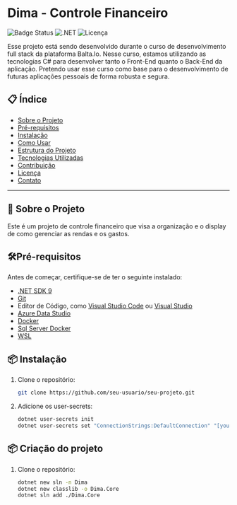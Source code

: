 # Dima - Controle Financeiro

![Badge Status](https://img.shields.io/badge/status-Em%20Desenvolvimento-yellow)
![.NET](https://img.shields.io/badge/.NET-%3E%3D%206.0-blue)
![Licença](https://img.shields.io/badge/licen%C3%A7a-MIT-green)

Esse projeto está sendo desenvolvido durante o curso de desenvolvimento full stack da plataforma Balta.Io. Nesse curso, estamos utilizando as tecnologias C# para desenvolver tanto o Front-End quanto o Back-End da aplicação. Pretendo usar esse curso como base para o desenvolvimento de futuras aplicações pessoais de forma robusta e segura.

## 📋 Índice

- [Sobre o Projeto](#sobre-o-projeto)
- [Pré-requisitos](#pré-requisitos)
- [Instalação](#instalação)
- [Como Usar](#como-usar)
- [Estrutura do Projeto](#estrutura-do-projeto)
- [Tecnologias Utilizadas](#tecnologias-utilizadas)
- [Contribuição](#contribuição)
- [Licença](#licença)
- [Contato](#contato)

---

## 🚀 Sobre o Projeto

Este é um projeto de controle financeiro que visa a organização e o display de como gerenciar as rendas e os gastos.


## 🛠Pré-requisitos

Antes de começar, certifique-se de ter o seguinte instalado:

- [.NET SDK 9](https://dotnet.microsoft.com/download)
- [Git](https://git-scm.com/)
- Editor de Código, como [Visual Studio Code](https://code.visualstudio.com/) ou [Visual Studio](https://visualstudio.microsoft.com/)
- [Azure Data Studio](https://learn.microsoft.com/pt-br/azure-data-studio/download-azure-data-studio?tabs=win-install%2Cwin-user-install%2Credhat-install%2Cwindows-uninstall%2Credhat-uninstall)
- [Docker](https://blog.balta.io/docker-instalacao-configuracao-e-primeiros-passos/)
- [Sql Server Docker](https://blog.balta.io/sql-server-docker/)
- [WSL](https://www.youtube.com/watch?v=o1_E4PBl30s)

## 📦 Instalação

1. Clone o repositório:
   ```bash
   git clone https://github.com/seu-usuario/seu-projeto.git
   
2. Adicione os user-secrets:
   ```bash
   dotnet user-secrets init
   dotnet user-secrets set "ConnectionStrings:DefaultConnection" "[your connection string]"


## 📦 Criação do projeto

1. Clone o repositório:
   ```bash
   dotnet new sln -n Dima
   dotnet new classlib -o Dima.Core
   dotnet sln add ./Dima.Core